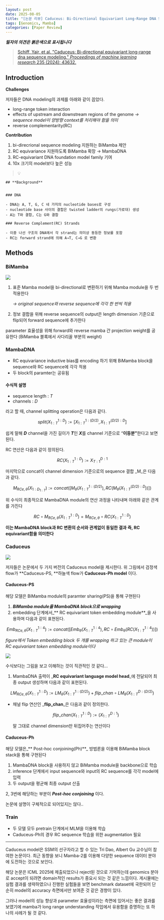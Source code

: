 ```yaml
---
layout: post
date: 2025-08-05
title: "[논문 리뷰] Caduceus: Bi-Directional Equivariant Long-Range DNA Sequence Modeling"
tags: [Genomics, Mamba]
categories: [Paper Review]
---
```


<span class="notion-red">_**필자의 의견은 붉은색으로 표시됩니다**_</span>


> [Schiff, Yair, et al. "Caduceus: Bi-directional equivariant long-range dna sequence modeling." ](https://pmc.ncbi.nlm.nih.gov/articles/PMC12189541/)[_Proceedings of machine learning research_](https://pmc.ncbi.nlm.nih.gov/articles/PMC12189541/)[ 235 (2024): 43632.](https://pmc.ncbi.nlm.nih.gov/articles/PMC12189541/)



## Introduction


**Challenges**


저자들은 DNA modeling의 과제를 아래와 같이 꼽았다.

- long-range token interaction
- effects of upstream and downstream regions of the genome 
_→ sequence model이 양방향 context를 처리해야 함을 의미_
- reverse complementarity(RC)

**Contribution**

1. bi-direcrional sequence modeling 지원하는 BiMamba 제안
1. RC equivariance 지원하도록 BiMamba 확장 → MambaDNA
1. RC-equivariant DNA foundation model family 기여
1. 10x 크기의 model보다 높은 성능

> 💡 


	## **Background**


	### DNA

	- DNA는 A, T, G, C 네 가지의 nucleotide bases로 구성
	- nucleotide base 사이의 결합은 twisted ladder의 rungs(가로대) 생성
	- A는 T와 결합, C는 G와 결합

	### Reverse Complement(RC) Strands

	- 이중 나선 구조의 DNA에서 각 strand는 의미상 동등한 정보를 포함
	- RC는 forward strand에 의해 A→T, C→G 로 변환


## Methods



### BiMamba


![](https://prod-files-secure.s3.us-west-2.amazonaws.com/542b861c-36a8-4051-84e5-8804b6728dba/2c247d59-7815-4980-99f0-8f0d21f445a7/image.png?X-Amz-Algorithm=AWS4-HMAC-SHA256&X-Amz-Content-Sha256=UNSIGNED-PAYLOAD&X-Amz-Credential=ASIAZI2LB466ZMUTVS3P%2F20250822%2Fus-west-2%2Fs3%2Faws4_request&X-Amz-Date=20250822T170102Z&X-Amz-Expires=3600&X-Amz-Security-Token=IQoJb3JpZ2luX2VjEMD%2F%2F%2F%2F%2F%2F%2F%2F%2F%2FwEaCXVzLXdlc3QtMiJHMEUCIA3mztBr8WDEFYt2JsbH3Go6xdVMmYbE6pfQUjXI1%2BApAiEAloh6RCDBvoDqKB%2BI8D5n0zQrxFnEOJ%2B3iUG%2FziiBRl0q%2FwMIGRAAGgw2Mzc0MjMxODM4MDUiDJm71k8kPHZUWr6e9SrcA%2FiYtRZWJSx6pJR041iwKkWdT0WZYwgHmiQ0ho1nNkWFbKXmcBVj2%2Bp2adx%2B%2FizyHlp%2BbleLqC4Hye%2BZFb8jW%2BjYZnsdHiyE0cejk11P2UU8JcLSE3f%2BYkyBExJDp5z45nOzgqepwHyc48sb5%2FosXashgmZTNBctMgBN2c%2FwoGytS9s87Aney5r7kojm8S%2F313i1jERNxFWW%2B21Tt6Gq3YfKkyVVF2vRjVfwG%2B6JednyJUFsdjkTtDdPv1GiLz%2BZrLx5qQf6yfBxrnwWYvfnnZejihandOpatG6%2FhMbP8qo6csindgt5X0hpMTFU941Yy75jDlwJuS%2BaiVonfqMqYb68%2BVqEEh791zYiqF%2B%2F8rrbPaIll6%2F2P6z%2BrplVqVO0tShcA3x8ZnOebWO9PAzdPCj%2B4HQ7Uc%2FmQ5vPLDWDgH7Skqdy3A4aKfAMkWGRCMOOxGFUR0fiGwvCdgBDM0jRDsQXAekfQ1Dcl14URvMkrO2XV5VI2OJu2qEPmL0NUVWlmgPgrNDFyVhF9eDto31JgC1PkYeMQEx%2BCMFpFREdjTBDv%2F%2F7n74KRTRJg0GL2tlG3XuhdxEQOPSOUOW7DVu6NySFI0aGQKY1FCFORgD47wBv2jUL4PjDh4LQU511MOubosUGOqUBVv3goMiffkGH5j8WmR%2Ft4RiuLRyFRHAuDhMpl0ixBsGZTBNtZ6I6EN1z%2FnBv%2BhKEB%2Bhhkq4%2FreLrpGzW1uIfOKPBihWIfupwOhgRyjNJ1MvSl3GRCTy1jcqVgkJuOhfOgoqPUMmVH0ZTNMtSxmZ5k9tugChXMpVnjab0pcKa5mwxdTP6VxCk9Z3QJ7tS4XGYaOvX9kR%2FKKXqVlzV89CGuB9leeiT&X-Amz-Signature=7aae98e68caca03346932545acfadbb019a0b96957ba60ec0aaf19eef8ea6954&X-Amz-SignedHeaders=host&x-amz-checksum-mode=ENABLED&x-id=GetObject)

1. 표준 Mamba model을 bi-directional로 변환하기 위해 Mamba module을 두 번 적용한다

	_→ original sequence와 reverse sequence에 각각 한 번씩 적용_

1. 정보 결합을 위해 reverse sequence의 output은 length dimension 기준으로 flip되어 forward sequence에 추가한다

parameter 효율성을 위해 forward와 reverse mamba 간 projection weight를 공유한다 (BiMamba 블록에서 사다리꼴 부분의 weight)



### MambaDNA

- RC equivariance inductive bias를 encoding 하기 위해 BiMamba block을 sequence와 RC sequence에 각각 적용
- 두 block의 paramter는 공유됨


#### 수식적 설명

- sequence length : _T_
- channels : _D_

라고 할 때,  channel splitting operation은 다음과 같다.


$$
split(X^{1:D}_{1:T}):=[X^{1:(D/2)}_{1:T},X^{(D/2):D}_{1:T}]
$$


<span class="notion-red">쉽게 말해 </span><span class="notion-red">_**D**_</span><span class="notion-red"> channel을 가진 길이가 </span><span class="notion-red">_**T**_</span><span class="notion-red">인 </span><span class="notion-red">_**X**_</span><span class="notion-red">를 channel 기준으로 “</span><span class="notion-red">**이등분”**</span><span class="notion-red">한다고 보면 된다.</span>


RC 연산은 다음과 같이 정의된다.


$$
RC(X^{1:D}_{1:T}):=X^{D:1}_{T:1}
$$


마지막으로 concat이 channel dimension 기준으로의 sequence 결합 _M_은 다음과 같다.


$$
M_{RCe,\theta}(X_{1:D_{1:T}}):=concat([M_{\theta}(X^{1:(D/2)}_{1:T}),RC(M_{\theta}(X^{(D/2):D}_{1:T}))])
$$


위 수식이 최종적으로 MambaDNA module의 연산 과정을 나타내며 아래와 같은 관계를 가진다


$$
RC\circ M_{RCe,\theta}(X^{1:D}_{1:T}) = M_{RCe,\theta} \circ RC(X^{1:D}_{1:T})
$$


**이는 MambaDNA block과 RC 변환의 순서와 관계없이 동일한 결과 즉, RC equivariant함을 의미한다**



### Caduceus


![](https://prod-files-secure.s3.us-west-2.amazonaws.com/542b861c-36a8-4051-84e5-8804b6728dba/f94a60d7-8145-473b-aef9-7c68d3ec604a/image.png?X-Amz-Algorithm=AWS4-HMAC-SHA256&X-Amz-Content-Sha256=UNSIGNED-PAYLOAD&X-Amz-Credential=ASIAZI2LB466ZMUTVS3P%2F20250822%2Fus-west-2%2Fs3%2Faws4_request&X-Amz-Date=20250822T170102Z&X-Amz-Expires=3600&X-Amz-Security-Token=IQoJb3JpZ2luX2VjEMD%2F%2F%2F%2F%2F%2F%2F%2F%2F%2FwEaCXVzLXdlc3QtMiJHMEUCIA3mztBr8WDEFYt2JsbH3Go6xdVMmYbE6pfQUjXI1%2BApAiEAloh6RCDBvoDqKB%2BI8D5n0zQrxFnEOJ%2B3iUG%2FziiBRl0q%2FwMIGRAAGgw2Mzc0MjMxODM4MDUiDJm71k8kPHZUWr6e9SrcA%2FiYtRZWJSx6pJR041iwKkWdT0WZYwgHmiQ0ho1nNkWFbKXmcBVj2%2Bp2adx%2B%2FizyHlp%2BbleLqC4Hye%2BZFb8jW%2BjYZnsdHiyE0cejk11P2UU8JcLSE3f%2BYkyBExJDp5z45nOzgqepwHyc48sb5%2FosXashgmZTNBctMgBN2c%2FwoGytS9s87Aney5r7kojm8S%2F313i1jERNxFWW%2B21Tt6Gq3YfKkyVVF2vRjVfwG%2B6JednyJUFsdjkTtDdPv1GiLz%2BZrLx5qQf6yfBxrnwWYvfnnZejihandOpatG6%2FhMbP8qo6csindgt5X0hpMTFU941Yy75jDlwJuS%2BaiVonfqMqYb68%2BVqEEh791zYiqF%2B%2F8rrbPaIll6%2F2P6z%2BrplVqVO0tShcA3x8ZnOebWO9PAzdPCj%2B4HQ7Uc%2FmQ5vPLDWDgH7Skqdy3A4aKfAMkWGRCMOOxGFUR0fiGwvCdgBDM0jRDsQXAekfQ1Dcl14URvMkrO2XV5VI2OJu2qEPmL0NUVWlmgPgrNDFyVhF9eDto31JgC1PkYeMQEx%2BCMFpFREdjTBDv%2F%2F7n74KRTRJg0GL2tlG3XuhdxEQOPSOUOW7DVu6NySFI0aGQKY1FCFORgD47wBv2jUL4PjDh4LQU511MOubosUGOqUBVv3goMiffkGH5j8WmR%2Ft4RiuLRyFRHAuDhMpl0ixBsGZTBNtZ6I6EN1z%2FnBv%2BhKEB%2Bhhkq4%2FreLrpGzW1uIfOKPBihWIfupwOhgRyjNJ1MvSl3GRCTy1jcqVgkJuOhfOgoqPUMmVH0ZTNMtSxmZ5k9tugChXMpVnjab0pcKa5mwxdTP6VxCk9Z3QJ7tS4XGYaOvX9kR%2FKKXqVlzV89CGuB9leeiT&X-Amz-Signature=c2af6bb4cd5fb3ccf39dffd42b574b379e3b935b5c3343193de897408996078a&X-Amz-SignedHeaders=host&x-amz-checksum-mode=ENABLED&x-id=GetObject)


저자들은 논문에서 두 가지 버전의 Caduceus model을 제시한다. 위 그림에서 검정색 flow가 **Caduceus-PS, **하늘색 flow가 **Caduceus-Ph model** 이다.



#### Caduceus-PS


해당 모델은 BiMamba module의 paramter sharing(PS)을 통해 구현된다

1. _**BiMamba module을 MambaDNA block으로 wrapping**_
1. embedding 단계에서_** RC equivariant token embedding module**_을 사용하며 다음과 같이 표현된다.

$$
Emb_{RCe,\theta}(X^{1:4}_{1:T}):=concat([Emb_{\theta}(X^{1:4}_{1:T}),RC \circ Emb_{\theta}(RC(X^{1:4}_{1:T}))])
$$


_figure에서 Token embedding block 두 개를 wrapping 하고 있는 큰 module이 RC equivariant token embedding module이다_


![](https://prod-files-secure.s3.us-west-2.amazonaws.com/542b861c-36a8-4051-84e5-8804b6728dba/b175e4da-71eb-4e91-8c23-a06dabe673c9/image.png?X-Amz-Algorithm=AWS4-HMAC-SHA256&X-Amz-Content-Sha256=UNSIGNED-PAYLOAD&X-Amz-Credential=ASIAZI2LB466ZMUTVS3P%2F20250822%2Fus-west-2%2Fs3%2Faws4_request&X-Amz-Date=20250822T170102Z&X-Amz-Expires=3600&X-Amz-Security-Token=IQoJb3JpZ2luX2VjEMD%2F%2F%2F%2F%2F%2F%2F%2F%2F%2FwEaCXVzLXdlc3QtMiJHMEUCIA3mztBr8WDEFYt2JsbH3Go6xdVMmYbE6pfQUjXI1%2BApAiEAloh6RCDBvoDqKB%2BI8D5n0zQrxFnEOJ%2B3iUG%2FziiBRl0q%2FwMIGRAAGgw2Mzc0MjMxODM4MDUiDJm71k8kPHZUWr6e9SrcA%2FiYtRZWJSx6pJR041iwKkWdT0WZYwgHmiQ0ho1nNkWFbKXmcBVj2%2Bp2adx%2B%2FizyHlp%2BbleLqC4Hye%2BZFb8jW%2BjYZnsdHiyE0cejk11P2UU8JcLSE3f%2BYkyBExJDp5z45nOzgqepwHyc48sb5%2FosXashgmZTNBctMgBN2c%2FwoGytS9s87Aney5r7kojm8S%2F313i1jERNxFWW%2B21Tt6Gq3YfKkyVVF2vRjVfwG%2B6JednyJUFsdjkTtDdPv1GiLz%2BZrLx5qQf6yfBxrnwWYvfnnZejihandOpatG6%2FhMbP8qo6csindgt5X0hpMTFU941Yy75jDlwJuS%2BaiVonfqMqYb68%2BVqEEh791zYiqF%2B%2F8rrbPaIll6%2F2P6z%2BrplVqVO0tShcA3x8ZnOebWO9PAzdPCj%2B4HQ7Uc%2FmQ5vPLDWDgH7Skqdy3A4aKfAMkWGRCMOOxGFUR0fiGwvCdgBDM0jRDsQXAekfQ1Dcl14URvMkrO2XV5VI2OJu2qEPmL0NUVWlmgPgrNDFyVhF9eDto31JgC1PkYeMQEx%2BCMFpFREdjTBDv%2F%2F7n74KRTRJg0GL2tlG3XuhdxEQOPSOUOW7DVu6NySFI0aGQKY1FCFORgD47wBv2jUL4PjDh4LQU511MOubosUGOqUBVv3goMiffkGH5j8WmR%2Ft4RiuLRyFRHAuDhMpl0ixBsGZTBNtZ6I6EN1z%2FnBv%2BhKEB%2Bhhkq4%2FreLrpGzW1uIfOKPBihWIfupwOhgRyjNJ1MvSl3GRCTy1jcqVgkJuOhfOgoqPUMmVH0ZTNMtSxmZ5k9tugChXMpVnjab0pcKa5mwxdTP6VxCk9Z3QJ7tS4XGYaOvX9kR%2FKKXqVlzV89CGuB9leeiT&X-Amz-Signature=422864061800bfb23517b374b76898eb1cdf21a0e8fa62b370e4d1ea7459bb85&X-Amz-SignedHeaders=host&x-amz-checksum-mode=ENABLED&x-id=GetObject)


<span class="notion-red">수식보다는 그림을 보고 이해하는 것이 직관적인 것 같다…</span>

1. MambaDNA 출력이 _**RC equivariant language model head**_에 전달되어 최종 output 생성하며 다음과 같이 표현된다.

$$
LM_{RCe,\theta}(X^{1:D}_{1:T}):= LM_{\theta}(X^{1:(D/2)}_{1:T})+flip\_chan\circ LM_{\theta}(X^{D:(D/2)}_{1:T})
$$

- 채널 flip 연산인 _**flip\_chan**_은 다음과 같이 정의한다.

	$$
	flip\_chan(X^{1:D}_{1:T}):=(X^{D:1}_{1:T})
	$$


	말 그대로 channel dimension만 뒤집어주는 연산이다



#### Caduceus-Ph


해당 모델은_** Post-hoc conjoining(Ph)**_ 방법론을 이용해 BiMamba block stack을 통해 구현된다

1. MambaDNA block을 사용하지 않고 BiMamba module을 backbone으로 학습
1. inference 단계에서 input sequence와 input의 RC sequence를 각각 model에 입력
1. 두 output을 평균해 최종 output 산출

2, 3번에 해당하는 부분이 _**Post-hoc conjoining**_ 이다.


<span class="notion-red">논문에 설명이 구체적으로 되어있지는 않다..</span>



### Train

- 두 모델 모두 pretrain 단계에서 MLM을 이용해 학습
- Caduceus-Ph의 경우 RC sequence 학습을 위한 augmentation 필요

---


<span class="notion-red">Caduceus model은 SSM의 선구자라고 할 수 있는 Tri Dao, Albert Gu 교수님이 참여한 논문이다. 최근 동향을 보니 Mamba-2를 이용해 다양한 sequence 데이터 분야에 도전하는 것으로 보인다.</span>


<span class="notion-red">해당 논문은 ICML 2025에 제출되었으나 reject된 것으로 기억하는데 genomics 분야로 accept이 되려면 domain적인 results가 중요시 되는 것 같은 느낌이다. 게시물에는 실험 결과를 생략하였으나 진행한 실험들을 보면 benchmark dataset에 국한되어 단순히 model의 accuracy 측면에서만 보여준 것 같은 경향이 있다.</span>


<span class="notion-red">그러나 model의 성능 향상과 parameter 효율성이라는 측면에 있어서는 좋은 결과를 보였기에 mamba가 long range understanding 작업에서 유용함을 증명하는 또 하나의 사례가 될 것 같다.</span>

